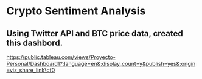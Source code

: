 # Crypto Sentiment Analysis

## Using Twitter API and BTC price data, created this dashbord.

https://public.tableau.com/views/Proyecto-Personal/Dashboard1?:language=en&:display_count=y&publish=yes&:origin=viz_share_link\cf0 

